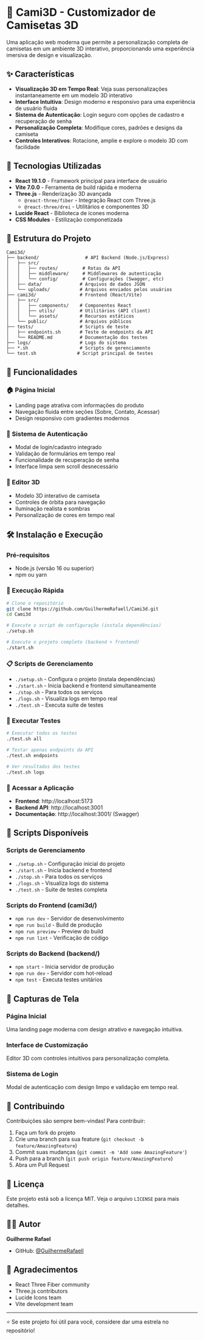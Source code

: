 # 🎨 Cami3D - Customizador de Camisetas 3D

Uma aplicação web moderna que permite a personalização completa de camisetas em um ambiente 3D interativo, proporcionando uma experiência imersiva de design e visualização.

## ✨ Características

- **Visualização 3D em Tempo Real**: Veja suas personalizações instantaneamente em um modelo 3D interativo
- **Interface Intuitiva**: Design moderno e responsivo para uma experiência de usuário fluida
- **Sistema de Autenticação**: Login seguro com opções de cadastro e recuperação de senha
- **Personalização Completa**: Modifique cores, padrões e designs da camiseta
- **Controles Interativos**: Rotacione, amplie e explore o modelo 3D com facilidade

## 🚀 Tecnologias Utilizadas

- **React 19.1.0** - Framework principal para interface de usuário
- **Vite 7.0.0** - Ferramenta de build rápida e moderna
- **Three.js** - Renderização 3D avançada
  - `@react-three/fiber` - Integração React com Three.js
  - `@react-three/drei` - Utilitários e componentes 3D
- **Lucide React** - Biblioteca de ícones moderna
- **CSS Modules** - Estilização componetizada

## 📁 Estrutura do Projeto

```
Cami3d/
├── backend/                 # API Backend (Node.js/Express)
│   ├── src/
│   │   ├── routes/         # Rotas da API
│   │   ├── middleware/     # Middlewares de autenticação
│   │   └── config/         # Configurações (Swagger, etc)
│   ├── data/              # Arquivos de dados JSON
│   └── uploads/           # Arquivos enviados pelos usuários
├── cami3d/                # Frontend (React/Vite)
│   ├── src/
│   │   ├── components/    # Componentes React
│   │   ├── utils/         # Utilitários (API client)
│   │   └── assets/        # Recursos estáticos
│   └── public/            # Arquivos públicos
├── tests/                 # Scripts de teste
│   ├── endpoints.sh       # Teste de endpoints da API
│   └── README.md          # Documentação dos testes
├── logs/                  # Logs do sistema
├── *.sh                   # Scripts de gerenciamento
└── test.sh               # Script principal de testes
```

## 🎯 Funcionalidades

### 🏠 Página Inicial
- Landing page atrativa com informações do produto
- Navegação fluida entre seções (Sobre, Contato, Acessar)
- Design responsivo com gradientes modernos

### 🔐 Sistema de Autenticação
- Modal de login/cadastro integrado
- Validação de formulários em tempo real
- Funcionalidade de recuperação de senha
- Interface limpa sem scroll desnecessário

### 🎨 Editor 3D
- Modelo 3D interativo de camiseta
- Controles de órbita para navegação
- Iluminação realista e sombras
- Personalização de cores em tempo real

## 🛠️ Instalação e Execução

### Pré-requisitos
- Node.js (versão 16 ou superior)
- npm ou yarn

### 🚀 Execução Rápida

```bash
# Clone o repositório
git clone https://github.com/GuilhermeRafaell/Cami3d.git
cd Cami3d

# Execute o script de configuração (instala dependências)
./setup.sh

# Execute o projeto completo (backend + frontend)
./start.sh
```

### 📋 Scripts de Gerenciamento

- `./setup.sh` - Configura o projeto (instala dependências)
- `./start.sh` - Inicia backend e frontend simultaneamente  
- `./stop.sh` - Para todos os serviços
- `./logs.sh` - Visualiza logs em tempo real
- `./test.sh` - Executa suite de testes

### 🧪 Executar Testes

```bash
# Executar todos os testes
./test.sh all

# Testar apenas endpoints da API
./test.sh endpoints

# Ver resultados dos testes
./test.sh logs
```

### 🎯 Acessar a Aplicação

- **Frontend**: http://localhost:5173
- **Backend API**: http://localhost:3001
- **Documentação**: http://localhost:3001/ (Swagger)

## 📝 Scripts Disponíveis

### Scripts de Gerenciamento
- `./setup.sh` - Configuração inicial do projeto
- `./start.sh` - Inicia backend e frontend
- `./stop.sh` - Para todos os serviços  
- `./logs.sh` - Visualiza logs do sistema
- `./test.sh` - Suite de testes completa

### Scripts do Frontend (cami3d/)
- `npm run dev` - Servidor de desenvolvimento
- `npm run build` - Build de produção
- `npm run preview` - Preview do build
- `npm run lint` - Verificação de código

### Scripts do Backend (backend/)
- `npm start` - Inicia servidor de produção
- `npm run dev` - Servidor com hot-reload
- `npm test` - Executa testes unitários

## 🎨 Capturas de Tela

### Página Inicial
Uma landing page moderna com design atrativo e navegação intuitiva.

### Interface de Customização
Editor 3D com controles intuitivos para personalização completa.

### Sistema de Login
Modal de autenticação com design limpo e validação em tempo real.

## 🤝 Contribuindo

Contribuições são sempre bem-vindas! Para contribuir:

1. Faça um fork do projeto
2. Crie uma branch para sua feature (`git checkout -b feature/AmazingFeature`)
3. Commit suas mudanças (`git commit -m 'Add some AmazingFeature'`)
4. Push para a branch (`git push origin feature/AmazingFeature`)
5. Abra um Pull Request

## 📄 Licença

Este projeto está sob a licença MIT. Veja o arquivo `LICENSE` para mais detalhes.

## 👨‍💻 Autor

**Guilherme Rafael**
- GitHub: [@GuilhermeRafaell](https://github.com/GuilhermeRafaell)

## 🙏 Agradecimentos

- React Three Fiber community
- Three.js contributors
- Lucide Icons team
- Vite development team

---

⭐ Se este projeto foi útil para você, considere dar uma estrela no repositório!